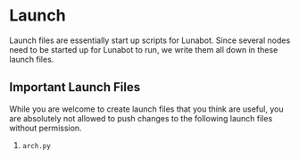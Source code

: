 # Launch

Launch files are essentially start up scripts for Lunabot. Since several nodes need to be started up for Lunabot to run, we write them all down in these launch files.

## Important Launch Files

While you are welcome to create launch files that you think are useful, you are absolutely not allowed to push changes to the following launch files without permission.

1. `arch.py`
